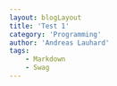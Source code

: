 ```yaml
---
layout: blogLayout
title: 'Test 1'
category: 'Programming'
author: 'Andreas Lauhard'
tags: 
    - Markdown
    - Swag
---
```

<script>
    import Content from './content.md'
</script>

<Content/>